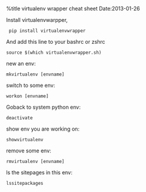 %title virtualenv wrapper cheat sheet
Date:2013-01-26 

Install virtualenvwarpper,

```
 pip install virtualenvwrapper
```

And add this line to your bashrc or zshrc

```
source $(which virtualenvwrapper.sh)
```

new an env:

```
mkvirtualenv [envname]
```

switch to some env:

```
workon [envname]
```

Goback to system python env:

```
deactivate
```
show env you are working on:

```
showvirtualenv 
```

remove some env:

```
rmvirtualenv [envname]
```

ls the sitepages in this env:

```
lssitepackages 
```
